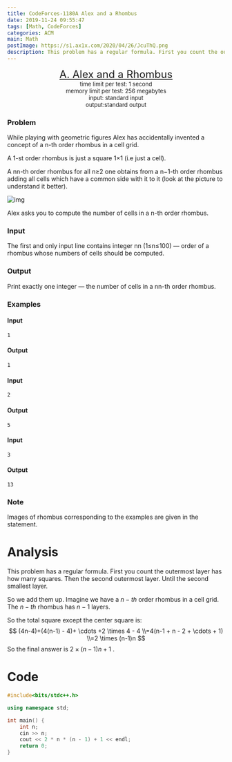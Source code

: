 ```yaml
---
title: CodeForces-1180A Alex and a Rhombus
date: 2019-11-24 09:55:47
tags: [Math, CodeForces]
categories: ACM
main: Math
postImage: https://s1.ax1x.com/2020/04/26/JcuThQ.png
description: This problem has a regular formula. First you count the outermost layer has how many squares. Then the second outermost layer. Until the second smallest layer.
---
```


<center style="line-height=20px">
        <font size="5">
            <a target="_blank" rel="noopener" href="https://codeforces.com/contest/1180/problem/A" one-link-mark="yes">A. Alex and a Rhombus</a><br>
        </font>
        <font size="2">
            time limit per test: 1 second <br>
            memory limit per test: 256 megabytes<br>
            input: standard input<br>
            output:standard output<br>
        </font>
    </center>

### Problem

While playing with geometric figures Alex has accidentally invented a concept of a n-th order rhombus in a cell grid.

A 1-st order rhombus is just a square 1×1 (i.e just a cell).

A nn-th order rhombus for all n≥2 one obtains from a n−1-th order rhombus adding all cells which have a common side with it to it (look at the picture to understand it better).

![img](https://imgconvert.csdnimg.cn/aHR0cHM6Ly92ai56MTgwLmNuL2FhZmJmMzk0MjQ0MDExYjdjNTYxNTdiMWEzZGEwMmQ3?x-oss-process=image/format,png)

Alex asks you to compute the number of cells in a n-th order rhombus.

### Input

The first and only input line contains integer nn (1≤n≤100) — order of a rhombus whose numbers of cells should be computed.

### Output

Print exactly one integer — the number of cells in a nn-th order rhombus.

### Examples

#### Input

```
1
```

#### Output

```
1
```

#### Input

```
2
```

#### Output

```
5
```

#### Input

```
3
```

#### Output

```
13
```

### Note

Images of rhombus corresponding to the examples are given in the statement.

# Analysis

This problem has a regular formula. First you count the outermost layer has how many squares. Then the second outermost layer. Until the second smallest layer.

So we add them up. Imagine we have a $n-th$ order rhombus in a cell grid. The $n-th$ rhombus has $n - 1$ layers.

So the total square except the center square is:
$$
(4n-4)+(4(n-1) - 4)+ \cdots +2 \times 4 - 4 \\=4(n-1 + n - 2 + \cdots + 1) \\=2 \times (n-1)n
$$
So the final answer is $2 \times (n - 1)n + 1$ .

# Code

```c++
#include<bits/stdc++.h>

using namespace std;

int main() {
	int n;
	cin >> n;
	cout << 2 * n * (n - 1) + 1 << endl;
	return 0;
}
```